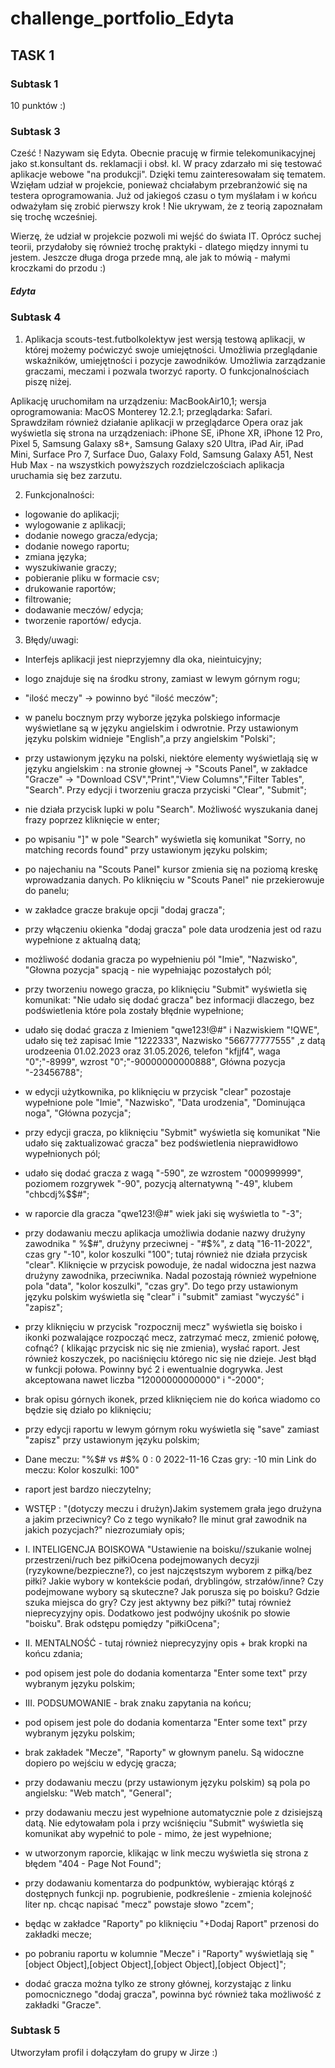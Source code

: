 # challenge_portfolio_Edyta

## TASK 1

### Subtask 1

10 punktów :) 

### Subtask 3

Cześć ! Nazywam się Edyta. Obecnie pracuję w firmie telekomunikacyjnej jako st.konsultant ds. reklamacji i obsł. kl. W pracy zdarzało mi się testować aplikacje webowe "na produkcji". Dzięki temu zainteresowałam się tematem. Wzięłam udział w projekcie, ponieważ chciałabym przebranżowić się na testera oprogramowania. Już od jakiegoś czasu o tym myślałam i w końcu odważyłam się zrobić pierwszy krok ! Nie ukrywam, że z teorią zapoznałam się trochę wcześniej. 

Wierzę, że udział w projekcie pozwoli mi wejść do świata IT. Oprócz suchej teorii, przydałoby się również trochę praktyki - dlatego między innymi tu jestem. Jeszcze długa droga przede mną, ale jak to mówią - małymi kroczkami do przodu :)

##### Edyta 

### Subtask 4

1. Aplikacja scouts-test.futbolkolektyw jest wersją testową aplikacji, w której możemy poćwiczyć swoje umiejętności. Umożliwia przeglądanie wskaźników, umiejętności i pozycje zawodników. Umożliwia zarządzanie graczami, meczami i pozwala tworzyć raporty. O funkcjonalnościach piszę niżej.

Aplikację uruchomiłam na urządzeniu: MacBookAir10,1; wersja oprogramowania: MacOS Monterey 12.2.1; przeglądarka: Safari.
Sprawdziłam również działanie aplikacji w przeglądarce Opera oraz jak wyświetla się strona na urządzeniach: iPhone SE, iPhone XR, iPhone 12 Pro, Pixel 5, Samsung Galaxy s8+, Samsung Galaxy s20 Ultra, iPad Air, iPad Mini, Surface Pro 7, Surface Duo, Galaxy Fold, Samsung Galaxy A51, Nest Hub Max - na wszystkich powyższych rozdzielczościach aplikacja uruchamia się bez zarzutu.

2. Funkcjonalności:

- logowanie do aplikacji;
- wylogowanie z aplikacji;
- dodanie nowego gracza/edycja;
- dodanie nowego raportu;
- zmiana języka;
- wyszukiwanie graczy;
- pobieranie pliku w formacie csv;
- drukowanie raportów;
- filtrowanie;
- dodawanie meczów/ edycja;
- tworzenie raportów/ edycja.

3. Błędy/uwagi:

- Interfejs aplikacji jest nieprzyjemny dla oka, nieintuicyjny;
- logo znajduje się na środku strony, zamiast w lewym górnym rogu;
- "ilość meczy" -> powinno być "ilość meczów";
- w panelu bocznym przy wyborze języka polskiego informacje wyświetlane są w języku angielskim i odwrotnie. Przy ustawionym języku polskim widnieje "English",a przy angielskim "Polski";
- przy ustawionym języku na polski, niektóre elementy wyświetlają się w języku angielskim : na stronie głownej -> "Scouts Panel", w zakładce "Gracze" -> "Download CSV","Print","View Columns","Filter Tables", "Search". Przy edycji i tworzeniu gracza przyciski "Clear", "Submit";
- nie działa przycisk lupki w polu "Search". Możliwość wyszukania danej frazy poprzez kliknięcie w enter;
- po wpisaniu "]" w pole "Search" wyświetla się komunikat "Sorry, no matching records found" przy ustawionym języku polskim;
- po najechaniu na "Scouts Panel" kursor zmienia się na poziomą kreskę wprowadzania danych. Po kliknięciu w "Scouts Panel" nie przekierowuje do panelu;
- w zakładce gracze brakuje opcji "dodaj gracza";
- przy włączeniu okienka "dodaj gracza" pole data urodzenia jest od razu wypełnione z aktualną datą;
- możliwość dodania gracza po wypełnieniu pól "Imie", "Nazwisko", "Głowna pozycja" spacją - nie wypełniając pozostałych pól;
- przy tworzeniu nowego gracza, po kliknięciu "Submit" wyświetla się komunikat: "Nie udało się dodać gracza" bez informacji dlaczego, bez podświetlenia które pola zostały błędnie wypełnione;
- udało się dodać gracza z Imieniem "qwe123!@#" i Nazwiskiem "!QWE", udało się też zapisać Imie "1222333", Nazwisko "566777777555" ,z datą urodzeenia 01.02.2023 oraz 31.05.2026, telefon "kfjjf4", waga "0";"-8999", wzrost "0";"-90000000000888", Główna pozycja "-23456788";
- w edycji użytkownika, po kliknięciu w przycisk "clear" pozostaje wypełnione pole "Imie", "Nazwisko", "Data urodzenia", "Dominująca noga", "Główna pozycja";
- przy edycji gracza, po kliknięciu "Sybmit" wyświetla się komunikat "Nie udało się zaktualizować gracza" bez podświetlenia nieprawidłowo wypełnionych pól;
- udało się dodać gracza z wagą "-590", ze wzrostem "000999999", poziomem rozgrywek "-90", pozycją alternatywną "-49", klubem "chbcdj%$$#";
- w raporcie dla gracza "qwe123!@#" wiek jaki się wyświetla to "-3";
- przy dodawaniu meczu aplikacja umożliwia dodanie nazwy drużyny zawodnika " %$#", drużyny przeciwnej - "#$%", z datą "16-11-2022", czas gry "-10", kolor koszulki "100"; tutaj również nie działa przycisk "clear". Kliknięcie w przycisk powoduje, że nadal widoczna jest nazwa drużyny zawodnika, przeciwnika. Nadal pozostają również wypełnione pola "data", "kolor koszulki", "czas gry". Do tego przy ustawionym języku polskim wyświetla się "clear" i "submit" zamiast "wyczyść" i "zapisz";
- przy kliknięciu w przycisk "rozpocznij mecz" wyświetla się boisko i ikonki pozwalające rozpocząć mecz, zatrzymać mecz, zmienić połowę, cofnąć? ( klikając przycisk nic się nie zmienia), wysłać raport. Jest również koszyczek, po naciśnięciu którego nic się nie dzieje. Jest błąd w funkcji połowa. Powinny być 2 i ewentualnie dogrywka. Jest akceptowana nawet liczba "12000000000000" i "-2000";
- brak opisu górnych ikonek, przed kliknięciem nie do końca wiadomo co będzie się działo po kliknięciu;
- przy edycji raportu w lewym górnym roku wyświetla się "save" zamiast "zapisz" przy ustawionym języku polskim;

- Dane meczu:
"%$# vs #$%
0 : 0
2022-11-16
Czas gry: -10 min
Link do meczu:
Kolor koszulki: 100"
- raport jest bardzo nieczytelny;
- WSTĘP : "(dotyczy meczu i drużyn)Jakim systemem grała jego drużyna a jakim przeciwnicy? Co z tego wynikało? Ile minut grał zawodnik na jakich pozycjach?" niezrozumiały opis;
- I. INTELIGENCJA BOISKOWA
"Ustawienie na boisku//szukanie wolnej przestrzeni/ruch bez piłkiOcena podejmowanych decyzji (ryzykowne/bezpieczne?), co jest najczęstszym wyborem z piłką/bez piłki? Jakie wybory w kontekście podań, dryblingów, strzałów/inne? Czy podejmowane wybory są skuteczne? Jak porusza się po boisku? Gdzie szuka miejsca do gry? Czy jest aktywny bez piłki?" tutaj również nieprecyzyjny opis. Dodatkowo jest podwójny ukośnik po słowie "boisku". Brak odstępu pomiędzy "piłkiOcena";
- II. MENTALNOŚĆ - tutaj również nieprecyzyjny opis + brak kropki na końcu zdania;
- pod opisem jest pole do dodania komentarza "Enter some text" przy wybranym języku polskim;
- III. PODSUMOWANIE - brak znaku zapytania na końcu;
- pod opisem jest pole do dodania komentarza "Enter some text" przy wybranym języku polskim;
- brak zakładek "Mecze", "Raporty" w głownym panelu. Są widoczne dopiero po wejściu w edycję gracza;
- przy dodawaniu meczu (przy ustawionym języku polskim) są pola po angielsku: "Web match", "General";
- przy dodawaniu meczu jest wypełnione automatycznie pole z dzisiejszą datą. Nie edytowałam pola i przy wciśnięciu "Submit" wyświetla się komunikat aby wypełnić to pole - mimo, że jest wypełnione;
- w utworzonym raporcie, klikając w link meczu wyświetla się strona z błędem "404 - Page Not Found";
- przy dodawaniu komentarza do podpunktów, wybierając którąś z dostępnych funkcji np. pogrubienie, podkreślenie - zmienia kolejność liter np. chcąc napisać "mecz" powstaje słowo "zcem";
- będąc w zakładce "Raporty" po kliknięciu "+Dodaj Raport" przenosi do zakładki mecze;
- po pobraniu raportu w kolumnie "Mecze" i "Raporty" wyświetlają się "[object Object],[object Object],[object Object],[object Object]";
- dodać gracza można tylko ze strony głównej, korzystając z linku pomocnicznego "dodaj gracza", powinna być również taka możliwość z zakładki "Gracze".

### Subtask 5

Utworzyłam profil i dołączyłam do grupy w Jirze :) 
